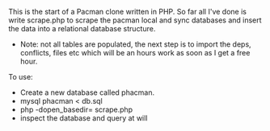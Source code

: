 This is the start of a Pacman clone written in PHP.  So far all I've done is write scrape.php to scrape the pacman local and sync databases and insert the data into a relational database structure.

* Note: not all tables are populated, the next step is to import the deps, conflicts, files etc which will be an hours work as soon as I get a free hour.

To use:

* Create a new database called phacman.
* mysql phacman < db.sql
* php -dopen_basedir= scrape.php 
* inspect the database and query at will
